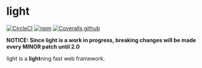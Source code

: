 # light

[![CircleCI](https://img.shields.io/circleci/project/github/ludicrousxyz/light.svg?label=ci%20status&style=for-the-badge)](https://circleci.com/gh/ludicrousxyz/light) [![npm](https://img.shields.io/npm/v/light.svg?label=npm%20version&style=for-the-badge)](https://www.npmjs.com/package/light) [![Coveralls github](https://img.shields.io/coveralls/github/ludicrousxyz/light.svg?label=code%20coverage&style=for-the-badge)](https://coveralls.io/github/ludicrousxyz/light)

**NOTICE: Since light is a work in progress, breaking changes will be made every MINOR patch until 2.0**

light is a **light**ning fast web framework.

